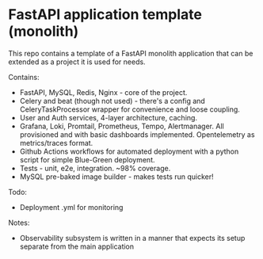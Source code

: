 # FastAPI application template (monolith)
This repo contains a template of a FastAPI monolith application that can be extended as a project it is used for needs.

Contains:
- FastAPI, MySQL, Redis, Nginx - core of the project.
- Celery and beat (though not used) - there's a config and CeleryTaskProcessor wrapper for convenience and loose coupling.
- User and Auth services, 4-layer architecture, caching.
- Grafana, Loki, Promtail, Prometheus, Tempo, Alertmanager. All provisioned and with basic dashboards implemented. Opentelemetry as metrics/traces format.
- Github Actions workflows for automated deployment with a python script for simple Blue-Green deployment.
- Tests - unit, e2e, integration. ~98% coverage.
- MySQL pre-baked image builder - makes tests run quicker!

Todo:
- Deployment .yml for monitoring

Notes:
- Observability subsystem is written in a manner that expects its setup separate from the main application